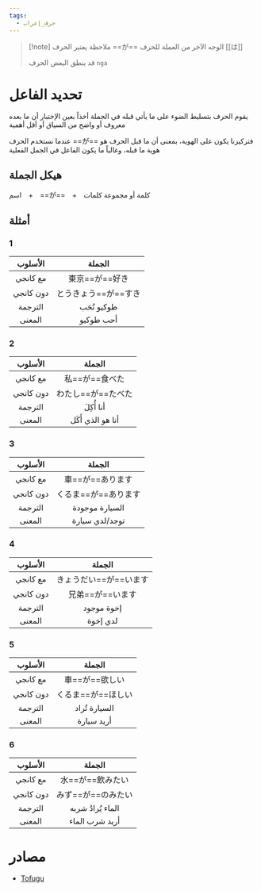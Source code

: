 ```yaml
---
tags:
  - حرف_إعراب
---
```

> [!note] ملاحظة
> يعتبر الحرف ==が== الوجه الآخر من العملة للحرف [[は]]
> 
> قد ينطق البعض الحرف `nga`
# تحديد الفاعل
يقوم الحرف بتسليط الضوء على ما يأتي قبله في الجملة أخذاً بعين الإختبار أن ما بعده معروف أو واضح من السياق أو أقل أهمية

عندما نستخدم الحرف ==が== فتركيزنا يكون على الهوية، بمعنى أن ما قبل الحرف هو هوية ما قبله، وغالباً ما يكون الفاعل في الجمل الفعلية
## هيكل الجملة
اسم　+　==が==　+　كلمة أو مجموعة كلمات
## أمثلة
### 1
|   الأسلوب    |       الجملة        |
| :----------: | :-----------------: |
|   مع كانجي   |      東京==が==好き      |
|  دون كانجي   |    とうきょう==が==すき     |
|   الترجمة    |     طوكيو تُحَب     |
|    المعنى    |      أحب طوكيو      |
### 2

|   الأسلوب    |        الجملة         |
| :----------: | :-------------------: |
|   مع كانجي   |    私==が==食べた     |
|  دون كانجي   |  わたし==が==たべた   |
|   الترجمة    |        أنا أُكِلَ        |
|    المعنى    |    أنا هو الذي أَكَل    |
### 3
|   الأسلوب    |        الجملة         |
| :----------: | :-------------------: |
|   مع كانجي   |   車==が==あります    |
|  دون كانجي   | くるま==が==あります  |
|   الترجمة    |    السيارة موجودة     |
|    المعنى    |    توجد/لدي سيارة     |
### 4
|   الأسلوب    |         الجملة         |
| :----------: | :--------------------: |
|   مع كانجي   | きょうだい==が==います |
|  دون كانجي   |    兄弟==が==います    |
|   الترجمة    |       إخوة موجود       |
|    المعنى    |        لدي إخوة        |
### 5
|   الأسلوب    |        الجملة        |
| :----------: | :------------------: |
|   مع كانجي   |    車==が==欲しい    |
|  دون كانجي   |  くるま==が==ほしい  |
|   الترجمة    |     السيارة تُراد     |
|    المعنى    |      أريد سيارة      |
### 6
|   الأسلوب    |       الجملة        |
| :----------: | :-----------------: |
|   مع كانجي   |  水==が==飲みたい   |
|  دون كانجي   | みず==が==のみたい  |
|   الترجمة    |   الماء يُرادُ شربه   |
|    المعنى    |   أريد شرب الماء    |
# مصادر
- [Tofugu](https://tofugu.com/japanese-grammar/particle-ga)
